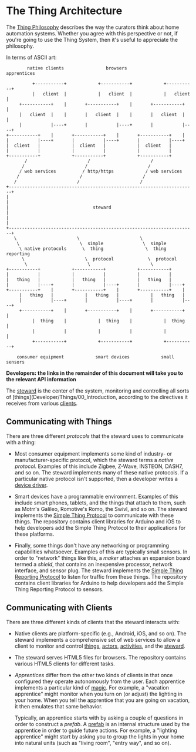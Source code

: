 # The Thing Architecture

The [Thing Philosophy](01_Philosophy.md) describes the way the curators think about home automation systems.
Whether you agree with this perspective or not,
if you're going to use the Thing System,
then it's useful to appreciate the philosophy.

In terms of ASCII art:

            native clients                browsers               apprentices     

              +-----------+            +-----------+            +-----------+
              |   client  |            |   client  |            |   client  |
         +-----------+    |       +-----------+    |       +-----------+    |
         |   client  |    |       |   client  |    |       |   client  |    |
         |           |----+       |           |----+       |           |----+
    +-----------+    |       +-----------+    |       +-----------+    |
    |           |----+       |           |----+       |           |----+
    |  client   |            |  client   |            |  client   |
    |           |            |           |            |           |
    +-----------+            +-----------+            +-----------+
           /                       /                       /
          /                       /                       /
         / web services          / http/https            / web services
        /                       /                       /
       /                       /                       /
    +-----------------------------------------------------------------------+
    |                                                                       |
    |                                steward                                |
    |                                                                       |
    +-----------------------------------------------------------------------+
       \                       \                       \
        \                       \  simple               \  simple
         \ native protocols      \  thing                \  thing reporting
          \                       \  protocol             \  protocol
           \                       \                       \
    +-----------+            +-----------+            +-----------+
    |           |            |           |            |           |
    |   thing   |            |   thing   |            |   thing   |
    |           |----+       |           |----+       |           |----+
    +-----------+    |       +-----------+    |       +-----------+    |
         |   thing   |            |   thing   |            |   thing   |
         |           |----+       |           |----+       |           |----+
         +-----------+    |       +-----------+    |       +-----------+    |
              |  thing    |            |  thing    |            |  thing    |
              |           |            |           |            |           |
              +-----------+            +-----------+            +-----------+

        consumer equipment            smart devices            small sensors

__Developers: the links in the remainder of this document will take you to the relevant API information__

The [steward](Developer/00_Steward.md) is the center of the system, monitoring and controlling all sorts of 
[things](Developer/Things/00_Introduction,
according to the directives it receives from various [clients](Developer/Clients/00_Introduction.md).

## Communicating with Things

There are three different _protocols_ that the steward uses to communicate with a thing:

* Most consumer equipment implements some kind of industry- or manufacturer-specific protocol,
which the steward terms a _native protocol_.
Examples of this include Zigbee, Z-Wave, INSTEON, DASH7, and so on.
The steward implements many of these native protocols.
If a particular native protocol isn't supported,
then a developer writes a [device driver](Developer/01_Devices.md).

* Smart devices have a programmable environment.
Examples of this include smart phones, tablets, and the things that attach to them,
such as Motrr's Galileo, Romotive's Romo, the Swivl, and so on.
The steward implements the [Simple Thing Protocol](Developer/Things/01_ThingProtocol.md) to communicate with these things.
The repository contains client libraries for Arduino and iOS to help developers add the Simple Thing Protocol to their
applications for these platforms.

* Finally, some things don't have any networking or programming capabilities whatsoever.
Examples of this are typically small sensors.
In order to "network" things like this,
a _maker_ attaches an expansion board termed a _shield_,
that contains an inexpensive processor, network interface, and sensor plug.
The steward implements the [Simple Thing Reporting Protocol](Developer/Things/01ThingReporting.md) to listen for traffic from
these things.
The repository contains client libraries for Arduino to help developers add the Simple Thing Reporting Protocol to sensors.


## Communicating with Clients

There are three different kinds of clients that the steward interacts with:

* Native clients are platform-specific (e.g., Android, iOS, and so on).
The steward implements a comprehensive set of web services to allow a client to monitor and control
[things](Developer/01_Devices.md),
[actors](Developer/01_Actors.md),
[activities](Developer/01_Activities.md),
and the [steward](Developer/00_Steward.md).

* The steward serves HTML5 files for browsers.
The repository contains various HTML5 clients for different tasks.

* _Apprentices_ differ from the other two kinds of clients in that once configured they operate autonomously from the user.
Each apprentice implements a particular kind of [magic](Developer/Clients/02_Magic.md).
For example,
a "vacation apprentice" might monitor when you turn on (or adjust) the lighting in your home.
When you tell the apprentice that you are going on vacation,
it then emulates that same behavior.

    Typically, an apprentice starts with by asking a couple of questions in order to construct a _prefab_.
A [prefab](Developer/Clients/02_PreFabs.md) is an internal structure used by the apprentice in order to guide future actions.
For example,
a "lighting apprentice" might start by asking you to group the lights in your home into natural units
(such as "living room", "entry way", and so on).
